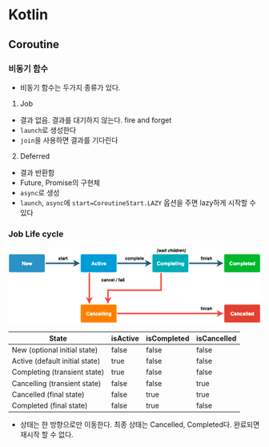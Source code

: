 # Kotlin

## Coroutine

### 비동기 함수
* 비동기 함수는 두가지 종류가 있다.
1. Job
  * 결과 없음. 결과를 대기하지 않는다. fire and forget
  * `launch`로 생성한다
  * `join`을 사용하면 결과를 기다린다
2. Deferred
  * 결과 반환함
  * Future, Promise의 구현체
  * `async`로 생성
  * `launch`, `async`에 `start=CoroutineStart.LAZY` 옵션을 주면 lazy하게 시작할 수 있다

### Job Life cycle

<img width="600" src="img/lifecycle.png">

|  State |  isActive |  isCompleted |  isCancelled |
|---|---|---|---|
|  New (optional initial state) |  false |  false |  false |
|  Active (default initial state) |  true |  false |  false |
|  Completing (transient state) |  true |  false |  false |
|  Cancelling (transient state) |  false |  false |  true |
|  Cancelled (final state) |  false |  true |  true |
|  Completed (final state) |  false |  true |  false |

  * 상태는 한 방향으로만 이동한다. 최종 상태는 Cancelled, Completed다. 완료되면 재시작 할 수 없다.

